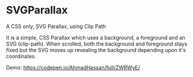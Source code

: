 # SVGParallax
A CSS only, SVG Parallax, using Clip Path

It is a simple, CSS Parallax which uses a background, a foreground and an SVG (clip-path).
When scrolled, both the background and foreground stays fixed but the SVG moves up revealing the background depending
upon it's coordinates.

Demo: https://codepen.io/AhmadHassan/full/ZWRWyE/
